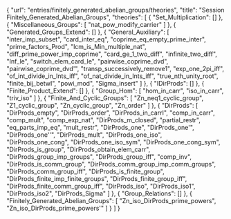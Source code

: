 {
    "url": "entries/finitely_generated_abelian_groups/theories",
    "title": "Session Finitely_Generated_Abelian_Groups",
    "theories": [
        {
            "Set_Multiplication": []
        },
        {
            "Miscellaneous_Groups": [
                "nat_pow_modify_carrier"
            ]
        },
        {
            "Generated_Groups_Extend": []
        },
        {
            "General_Auxiliary": [
                "inter_imp_subset",
                "card_inter_eq",
                "coprime_eq_empty_prime_inter",
                "prime_factors_Prod",
                "lcm_is_Min_multiple_nat",
                "diff_prime_power_imp_coprime",
                "card_ge_1_two_diff",
                "infinite_two_diff",
                "Inf_le",
                "switch_elem_card_le",
                "pairwise_coprime_dvd",
                "pairwise_coprime_dvd'",
                "transp_successively_remove1",
                "exp_one_2pi_iff",
                "of_int_divide_in_Ints_iff",
                "of_nat_divide_in_Ints_iff",
                "true_nth_unity_root",
                "finite_bij_betwI",
                "powi_mod",
                "Sigma_insert"
            ]
        },
        {
            "IDirProds": []
        },
        {
            "Finite_Product_Extend": []
        },
        {
            "Group_Hom": [
                "hom_in_carr",
                "iso_in_carr",
                "triv_iso"
            ]
        },
        {
            "Finite_And_Cyclic_Groups": [
                "Zn_neq1_cyclic_group",
                "Z1_cyclic_group",
                "Zn_cyclic_group",
                "Zn_order"
            ]
        },
        {
            "DirProds": [
                "DirProds_empty",
                "DirProds_order",
                "DirProds_in_carrI",
                "comp_in_carr",
                "comp_mult",
                "comp_exp_nat",
                "DirProds_m_closed",
                "partial_restr",
                "eq_parts_imp_eq",
                "mult_restr",
                "DirProds_one",
                "DirProds_one'",
                "DirProds_one''",
                "DirProds_mult",
                "DirProds_one_iso",
                "DirProds_one_cong",
                "DirProds_one_iso_sym",
                "DirProds_one_cong_sym",
                "DirProds_is_group",
                "DirProds_obtain_elem_carr",
                "DirProds_group_imp_groups",
                "DirProds_group_iff",
                "comp_inv",
                "DirProds_is_comm_group",
                "DirProds_comm_group_imp_comm_groups",
                "DirProds_comm_group_iff",
                "DirProds_is_finite_group",
                "DirProds_finite_imp_finite_groups",
                "DirProds_finite_group_iff",
                "DirProds_finite_comm_group_iff",
                "DirProds_iso",
                "DirProds_iso1",
                "DirProds_iso2",
                "DirProds_Sigma"
            ]
        },
        {
            "Group_Relations": []
        },
        {
            "Finitely_Generated_Abelian_Groups": [
                "Zn_iso_DirProds_prime_powers",
                "Zn_iso_DirProds_prime_powers'"
            ]
        }
    ]
}